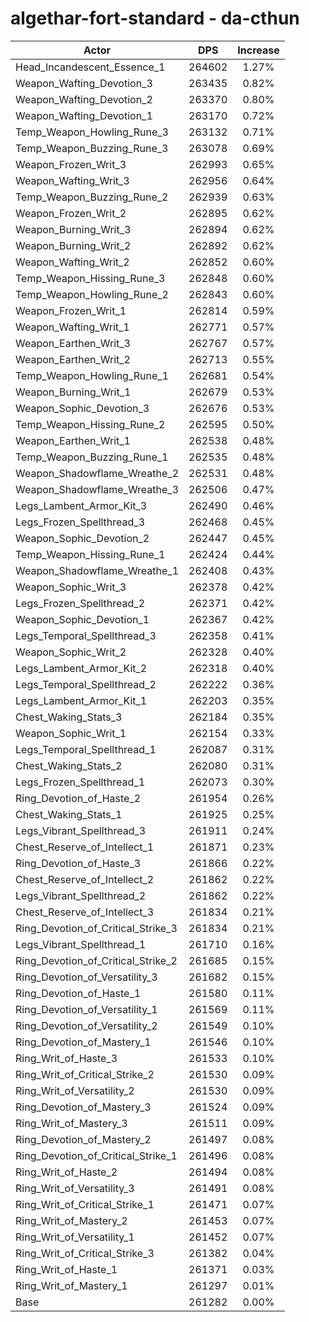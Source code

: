 # algethar-fort-standard - da-cthun
| Actor | DPS | Increase |
|---|:---:|:---:|
|Head_Incandescent_Essence_1|264602|1.27%|
|Weapon_Wafting_Devotion_3|263435|0.82%|
|Weapon_Wafting_Devotion_2|263370|0.80%|
|Weapon_Wafting_Devotion_1|263170|0.72%|
|Temp_Weapon_Howling_Rune_3|263132|0.71%|
|Temp_Weapon_Buzzing_Rune_3|263078|0.69%|
|Weapon_Frozen_Writ_3|262993|0.65%|
|Weapon_Wafting_Writ_3|262956|0.64%|
|Temp_Weapon_Buzzing_Rune_2|262939|0.63%|
|Weapon_Frozen_Writ_2|262895|0.62%|
|Weapon_Burning_Writ_3|262894|0.62%|
|Weapon_Burning_Writ_2|262892|0.62%|
|Weapon_Wafting_Writ_2|262852|0.60%|
|Temp_Weapon_Hissing_Rune_3|262848|0.60%|
|Temp_Weapon_Howling_Rune_2|262843|0.60%|
|Weapon_Frozen_Writ_1|262814|0.59%|
|Weapon_Wafting_Writ_1|262771|0.57%|
|Weapon_Earthen_Writ_3|262767|0.57%|
|Weapon_Earthen_Writ_2|262713|0.55%|
|Temp_Weapon_Howling_Rune_1|262681|0.54%|
|Weapon_Burning_Writ_1|262679|0.53%|
|Weapon_Sophic_Devotion_3|262676|0.53%|
|Temp_Weapon_Hissing_Rune_2|262595|0.50%|
|Weapon_Earthen_Writ_1|262538|0.48%|
|Temp_Weapon_Buzzing_Rune_1|262535|0.48%|
|Weapon_Shadowflame_Wreathe_2|262531|0.48%|
|Weapon_Shadowflame_Wreathe_3|262506|0.47%|
|Legs_Lambent_Armor_Kit_3|262490|0.46%|
|Legs_Frozen_Spellthread_3|262468|0.45%|
|Weapon_Sophic_Devotion_2|262447|0.45%|
|Temp_Weapon_Hissing_Rune_1|262424|0.44%|
|Weapon_Shadowflame_Wreathe_1|262408|0.43%|
|Weapon_Sophic_Writ_3|262378|0.42%|
|Legs_Frozen_Spellthread_2|262371|0.42%|
|Weapon_Sophic_Devotion_1|262367|0.42%|
|Legs_Temporal_Spellthread_3|262358|0.41%|
|Weapon_Sophic_Writ_2|262328|0.40%|
|Legs_Lambent_Armor_Kit_2|262318|0.40%|
|Legs_Temporal_Spellthread_2|262222|0.36%|
|Legs_Lambent_Armor_Kit_1|262203|0.35%|
|Chest_Waking_Stats_3|262184|0.35%|
|Weapon_Sophic_Writ_1|262154|0.33%|
|Legs_Temporal_Spellthread_1|262087|0.31%|
|Chest_Waking_Stats_2|262080|0.31%|
|Legs_Frozen_Spellthread_1|262073|0.30%|
|Ring_Devotion_of_Haste_2|261954|0.26%|
|Chest_Waking_Stats_1|261925|0.25%|
|Legs_Vibrant_Spellthread_3|261911|0.24%|
|Chest_Reserve_of_Intellect_1|261871|0.23%|
|Ring_Devotion_of_Haste_3|261866|0.22%|
|Chest_Reserve_of_Intellect_2|261862|0.22%|
|Legs_Vibrant_Spellthread_2|261862|0.22%|
|Chest_Reserve_of_Intellect_3|261834|0.21%|
|Ring_Devotion_of_Critical_Strike_3|261834|0.21%|
|Legs_Vibrant_Spellthread_1|261710|0.16%|
|Ring_Devotion_of_Critical_Strike_2|261685|0.15%|
|Ring_Devotion_of_Versatility_3|261682|0.15%|
|Ring_Devotion_of_Haste_1|261580|0.11%|
|Ring_Devotion_of_Versatility_1|261569|0.11%|
|Ring_Devotion_of_Versatility_2|261549|0.10%|
|Ring_Devotion_of_Mastery_1|261546|0.10%|
|Ring_Writ_of_Haste_3|261533|0.10%|
|Ring_Writ_of_Critical_Strike_2|261530|0.09%|
|Ring_Writ_of_Versatility_2|261530|0.09%|
|Ring_Devotion_of_Mastery_3|261524|0.09%|
|Ring_Writ_of_Mastery_3|261511|0.09%|
|Ring_Devotion_of_Mastery_2|261497|0.08%|
|Ring_Devotion_of_Critical_Strike_1|261496|0.08%|
|Ring_Writ_of_Haste_2|261494|0.08%|
|Ring_Writ_of_Versatility_3|261491|0.08%|
|Ring_Writ_of_Critical_Strike_1|261471|0.07%|
|Ring_Writ_of_Mastery_2|261453|0.07%|
|Ring_Writ_of_Versatility_1|261452|0.07%|
|Ring_Writ_of_Critical_Strike_3|261382|0.04%|
|Ring_Writ_of_Haste_1|261371|0.03%|
|Ring_Writ_of_Mastery_1|261297|0.01%|
|Base|261282|0.00%|

